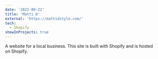 ```yaml
---
date: '2022-09-22'
title: 'Matti D'
external: 'https://mattidstyle.com/'
tech:
  - Shopify
showInProjects: true
---
```


A website for a local business. This site is built with Shopify and is hosted on Shopify.